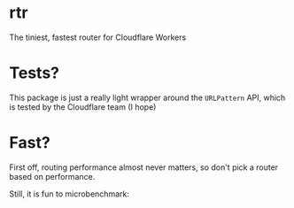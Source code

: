 # rtr

The tiniest, fastest router for Cloudflare Workers

# Tests?

This package is just a really light wrapper around the `URLPattern` API, which is tested by the Cloudflare team (I hope)

# Fast?

First off, routing performance almost never matters, so don't pick a router based on performance.

Still, it is fun to microbenchmark:
